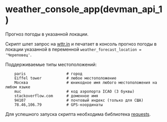 # weather_console_app(devman_api_1)

Прогноз погоды в указанной локации.

Скрипт шлет запрос на [wttr.in](https://wttr.in/) и печатает в консоль прогноз погоды 
в локации указанной в переменной `weather_forecast_location = 'Череповец'`.

Поддерживаемые типы местоположений:
```
    paris                  # город
    Eiffel tower           # любое местоположение
    Москва                 # юникодное имя любого местоположения на любом языке
    muc                    # код аэропорта ICAO (3 буквы)
    stackoverflow.com      # доменное имя
    94107                  # почтовый индекс (только для США)
    78.46,106.79           # GPS-координаты
```

Для успешного запуска скрипта необходима библиотека [requests](https://requests.readthedocs.io/en/latest/user/install/#install).

